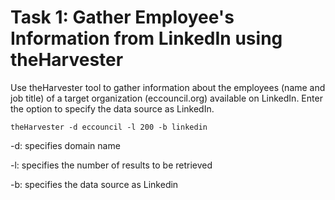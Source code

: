 # Task 1: Gather Employee's Information from LinkedIn using theHarvester

Use theHarvester tool to gather information about the employees (name and job title) of a target organization (eccouncil.org) available on LinkedIn. Enter the option to specify the data source as LinkedIn.

```
theHarvester -d eccouncil -l 200 -b linkedin
```

\-d: specifies domain name

\-l: specifies the number of results to be retrieved

\-b: specifies the data source as Linkedin

